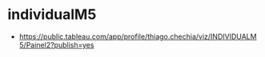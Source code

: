 # individualM5

- https://public.tableau.com/app/profile/thiago.chechia/viz/INDIVIDUALM5/Painel2?publish=yes
